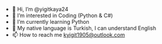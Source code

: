 - 👋 Hi, I’m @yigitkaya24
- 👀 I’m interested in Coding (Python & C#)
- 🌱 I’m currently learning Python
- 📜 My native language is Turkish, I can understand English
- 📫 How to reach me kyigit1905@outlook.com

<!--- - 💞️ I’m looking to collaborate on ... --->

<!---
yigitkaya24/yigitkaya24 is a ✨ special ✨ repository because its `README.md` (this file) appears on your GitHub profile.
You can click the Preview link to take a look at your changes.
--->
